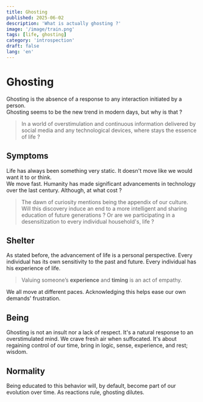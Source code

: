 ```yaml
---
title: Ghosting
published: 2025-06-02
description: 'What is actually ghosting ?'
image: '/image/train.png'
tags: [life, ghosting]
category: 'introspection'
draft: false 
lang: 'en'
---
```


# Ghosting

Ghosting is the absence of a response to any interaction initiated by a person.<br />
Ghosting seems to be the new trend in modern days, but why is that ?<br />
> In a world of overstimulation and continuous information delivered by social media and any technological devices, where stays the essence of life ?

## Symptoms

Life has always been something very static. It doesn't move like we would want it to or think.<br />
We move fast. Humanity has made significant advancements in technology over the last century. Although, at what cost ?<br />
> The dawn of curiosity mentions being the appendix of our culture.
Will this discovery induce an end to a more intelligent and sharing education of future generations ? Or are we participating in a desensitization to every individual household's, life ?

## Shelter

As stated before, the advancement of life is a personal perspective. Every individual has its own sensitivity to the past and future. Every individual has his experience of life.
> Valuing someone’s **experience** and **timing** is an act of empathy.  

We all move at different paces. Acknowledging this helps ease our own demands' frustration.

## Being

Ghosting is not an insult nor a lack of respect. It's a natural response to an overstimulated mind. We crave fresh air when suffocated. It's about regaining control of our time, bring in logic, sense, experience, and rest; wisdom.

## Normality
Being educated to this behavior will, by default, become part of our evolution over time. As reactions rule, ghosting dilutes.